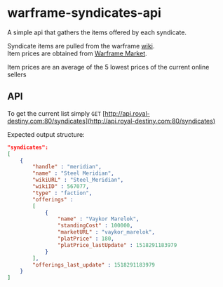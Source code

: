# warframe-syndicates-api
A simple api that gathers the items offered by each syndicate.

Syndicate items are pulled from the warframe [wiki](http://warframe.wikia.com/).  
Item prices are obtained from [Warframe Market](https://warframe.market/).

Item prices are an average of the 5 lowest prices of the current online sellers

## API
To get the current list simply `GET` [http://api.royal-destiny.com:80/syndicates](http://api.royal-destiny.com:80/syndicates)

Expected output structure:
```json
"syndicates":
[
    {
        "handle" : "meridian",
        "name" : "Steel Meridian",
        "wikiURL" : "Steel_Meridian",
        "wikiID" : 567077,
        "type" : "faction",
        "offerings" :
        [
            {
                "name" : "Vaykor Marelok",
                "standingCost" : 100000,
                "marketURL" : "vaykor_marelok",
                "platPrice" : 180,
                "platPrice_lastUpdate" : 1518291183979
            }
        ],
        "offerings_last_update" : 1518291183979
    }
]
```
